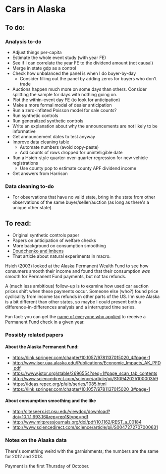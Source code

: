 # Cars in Alaska


## To do:
### Analysis to-do
- Adjust things per-capita
- Estimate the whole event study (with year FE)
- See if I can correlate the year FE to the dividend amount (not causal)
- Merge in state gdp as a control
- Check how unbalanced the panel is when I do buyer-by-day
    - Consider filling out the panel by adding zeros for buyers who don't trade
- Auctions happen much more on some days than others. Consider splitting the sample for days with nothing going on.
- Plot the within-event day FE (to look for anticipation)
- Make a more formal model of dealer anticipation
- Run a zero-inflated Poisson model for sale counts?
- Run synthetic controls
- Run generalized synthetic controls
- Write an explanation about why the announcements are not likely to be informative
- Get announcement dates to test anyway
- Improve data cleaning table
    - Automate numbers (avoid copy-paste)
    - Add counts of rows dropped for unintelligible date
- Run a Hsieh-style quarter-over-quarter regression for new vehicle registrations
    - Use county pop to estimate county APF dividend income
- Get answers from Harrison

### Data cleaning to-do
- For observations that have no valid state, bring in the state from other observations of the same buyer/seller/auction (as long as there's a unique other state).

## To read:
- Original synthetic controls paper
- Papers on anticipation of welfare checks
- More background on consumption smoothing
- [Doudchenko and Imbens](https://www.nber.org/papers/w22791)
- That article about natural experiments in macro.

Hsieh (2003) looked at the Alaska Permanent Wealth Fund to see how consumers smooth their income and found that their consumption _was_ smooth for Permanent Fund payments, but not tax refunds.

A (much less ambitious) follow-up is to examine how used car auction prices shift when these payments occur.
Someone else (who?) found price cyclicality from income tax refunds in other parts of the US.
I'm sure Alaska is a bit different than other states, so maybe I could present both a difference-in-differences analysis and a interrupted time series.

Fun fact: you can get the [name of everyone who applied](https://pfd.alaska.gov/Division-Info/Applicant-Database) to receive a Permanent Fund check in a given year.


### Possibly related papers
#### About the Alaska Permanent Fund:
- https://link.springer.com/chapter/10.1057/9781137015020_4#page-1
- http://www.iser.uaa.alaska.edu/Publications/Economic_Impacts_AK_PFD.pdf
- https://www.jstor.org/stable/2696554?seq=1#page_scan_tab_contents
- http://www.sciencedirect.com/science/article/pii/S1094202510000359
- https://ideas.repec.org/p/alb/series/1085.html
- https://link.springer.com/chapter/10.1057/9781137015020_3#page-1
#### About consumption smoothing and the like
- http://citeseerx.ist.psu.edu/viewdoc/download?doi=10.1.1.693.16&rep=rep1&type=pdf
- http://www.mitpressjournals.org/doi/pdf/10.1162/REST_a_00184
- http://www.sciencedirect.com/science/article/pii/S0047272707000631

### Notes on the Alaska data
There's something weird with the garnishments; the numbers are the same for 2012 and 2013.

Payment is the first Thursday of October.

